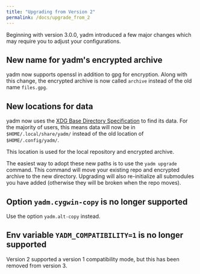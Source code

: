 ```yaml
---
title: "Upgrading from Version 2"
permalink: /docs/upgrade_from_2
---
```


Beginning with version 3.0.0, yadm introduced a few major changes which may
require you to adjust your configurations.

## New name for yadm's encrypted archive

yadm now supports openssl in addition to gpg for encryption. Along with this
change, the encrypted archive is now called `archive` instead of the old name
`files.gpg`.

## New locations for data
yadm now uses the [XDG Base Directory Specification][xdg-spec] to find its data.
For the majority of users, this means data will now be in
`$HOME/.local/share/yadm/` instead of the old location of `$HOME/.config/yadm/`.

This location is used for the local repository and encrypted archive.

The easiest way to adopt these new paths is to use the `yadm upgrade` command.
This command will move your existing repo and encrypted archive to the new
directory. Upgrading will also re-initialize all submodules you have added
(otherwise they will be broken when the repo moves).

## Option `yadm.cygwin-copy` is no longer supported
Use the option `yadm.alt-copy` instead.

## Env variable `YADM_COMPATIBILITY=1` is no longer supported
Version 2 supported a version 1 compatibility mode, but this has been removed
from version 3.

[xdg-spec]: https://specifications.freedesktop.org/basedir-spec/basedir-spec-latest.html
